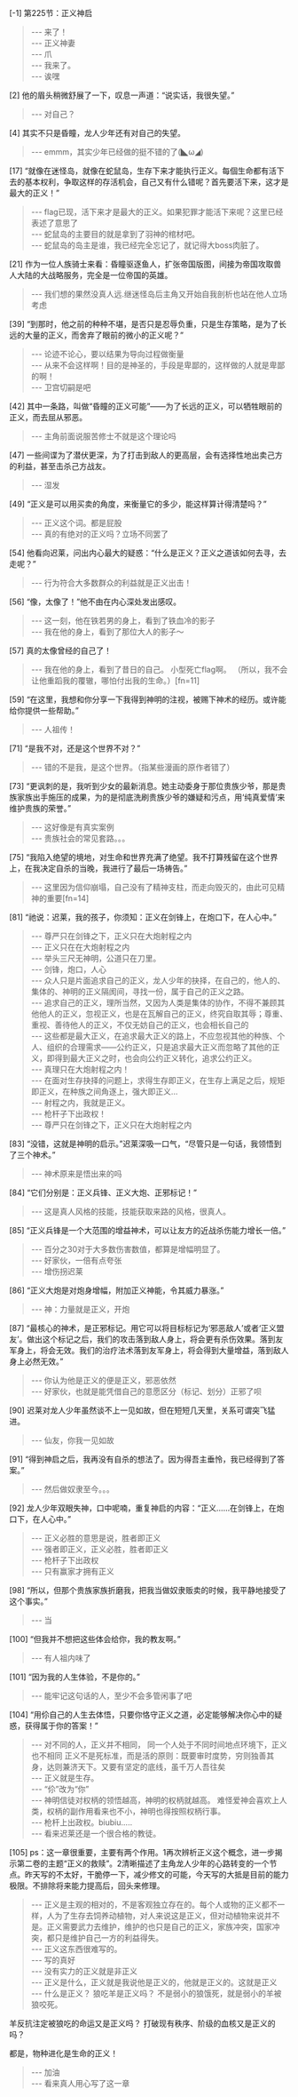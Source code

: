 
[-1] 第225节：正义神启
>--- 来了！<br>
>--- 正义神妻<br>
>--- 爪<br>
>--- 我来了。<br>
>--- 诶嘿<br>

[2] 他的眉头稍微舒展了一下，叹息一声道：“说实话，我很失望。”
>--- 对自己？<br>

[4] 其实不只是昏瞳，龙人少年还有对自己的失望。
>--- emmm，其实少年已经做的挺不错的了(◣ω◢)<br>

[17] “就像在迷怪岛，就像在蛇鼠岛，生存下来才能执行正义。每個生命都有活下去的基本权利，争取这样的存活机会，自己又有什么错呢？首先要活下来，这才是最大的正义！”
>--- flag已现，活下来才是最大的正义。如果犯罪才能活下来呢？这里已经表述了意思了<br>
>--- 蛇鼠岛的主要目的就是拿到了羽神的棺材吧。<br>
>--- 蛇鼠岛的岛主是谁，我已经完全忘记了，就记得大boss肉脏了。<br>

[21] 作为一位人族骑士来看：昏瞳驱逐鱼人，扩张帝国版图，间接为帝国攻取兽人大陆的大战略服务，完全是一位帝国的英雄。
>--- 我们想的果然没真人远.继迷怪岛后主角又开始自我剖析也站在他人立场考虑<br>

[39] “到那时，他之前的种种不堪，是否只是忍辱负重，只是生存策略，是为了长远的大量的正义，而舍弃了眼前的微小的正义呢？”
>--- 论迹不论心，要以结果为导向过程做衡量<br>
>--- 从来不会这样啊！目的是神圣的，手段是卑鄙的，这样做的人就是卑鄙的啊！<br>
>--- 卫宫切嗣是吧<br>

[42] 其中一条路，叫做“昏瞳的正义可能”——为了长远的正义，可以牺牲眼前的正义，而去屈从邪恶。
>--- 主角前面说服苦修士不就是这个理论吗<br>

[47] 一些间谍为了潜伏更深，为了打击到敌人的更高层，会有选择性地出卖己方的利益，甚至击杀己方战友。
>--- 湿发<br>

[49] “正义是可以用买卖的角度，来衡量它的多少，能这样算计得清楚吗？”
>--- 正义这个词。都是屁股<br>
>--- 真的有绝对的正义吗？立场不同罢了<br>

[54] 他看向迟莱，问出内心最大的疑惑：“什么是正义？正义之道该如何去寻，去走呢？”
>--- 行为符合大多数群众的利益就是正义出击！<br>

[56] “像，太像了！”他不由在内心深处发出感叹。
>--- 这一刻，他在铁若男的身上，看到了铁血冷的影子<br>
>--- 我在他的身上，看到了那位大人的影子～<br>

[57] 真的太像曾经的自己了！
>--- 我在他的身上，看到了昔日的自己。
小型死亡flag啊。
（所以，我不会让他重蹈我的覆辙，哪怕付出我的生命。）[fn=11]<br>

[59] “在这里，我想和你分享一下我得到神明的注视，被赐下神术的经历。或许能给你提供一些帮助。”
>--- 人祖传！<br>

[71] “是我不对，还是这个世界不对？”
>--- 错的不是我，是这个世界。（指某些漫画的原作者错了）<br>

[73] “更讽刺的是，我听到少女的最新消息。她主动委身于那位贵族少爷，那是贵族家族出手施压的成果，为的是彻底洗刷贵族少爷的嫌疑和污点，用‘纯真爱情’来维护贵族的荣誉。”
>--- 这好像是有真实案例<br>
>--- 贵族社会的常见套路。。。<br>

[75] “我陷入绝望的境地，对生命和世界充满了绝望。我不打算残留在这个世界上，在我决定自杀的当晚，我进行了最后一场祷告。”
>--- 这里因为信仰崩塌，自己没有了精神支柱，而走向毁灭的，由此可见精神的重要[fn=14]<br>

[81] “祂说：迟莱，我的孩子，你须知：正义在剑锋上，在炮口下，在人心中。”
>--- 尊严只在剑锋之下，正义只在大炮射程之内<br>
>--- 正义只在在大炮射程之内<br>
>--- 举头三尺无神明，公道只在刀里。<br>
>--- 剑锋，炮口，人心<br>
>--- 众人只是片面追求自己的正义，龙人少年的抉择，在自己的，他人的、集体的、神明的正义隔阂间，寻找一份，属于自己的正义之路。<br>
>--- 追求自己的正义，理所当然，又因为人类是集体的协作，不得不兼顾其他他人的正义，忽视正义，也是在瓦解自己的正义，终究自取其辱；尊重、重视、善待他人的正义，不仅无妨自己的正义，也会相长自己的<br>
>--- 这些都是最大正义，在追求最大正义的路上，不应忽视其他的种族、个人、组织的合理需求——公约正义，只是追求最大正义而忽略了其他的正义，即得到最大正义之时，也会向公约正义转化，追求公约正义。<br>
>--- 真理只在大炮射程之内！<br>
>--- 在面对生存抉择的问题上，求得生存即正义，在生存上满足之后，规矩即正义，在种族之间角逐上，强大即正义…<br>
>--- 射程之内，我就是正义。<br>
>--- 枪杆子下出政权！<br>
>--- 尊严只在剑锋之下，正义只在大炮射程之内<br>

[83] “没错，这就是神明的启示。”迟莱深吸一口气，“尽管只是一句话，我领悟到了三个神术。”
>--- 神术原来是悟出来的吗<br>

[84] “它们分别是：正义兵锋、正义大炮、正邪标记！”
>--- 这是真人风格的技能，技能获取来路的风格，很真人。<br>

[85] “正义兵锋是一个大范围的增益神术，可以让友方的近战杀伤能力增长一倍。”
>--- 百分之30对于大多数伤害数值，都算是增幅明显了。<br>
>--- 好家伙，一倍有点夸张<br>
>--- 增伤拐迟莱<br>

[86] “正义大炮是对炮身增幅，附加正义神能，令其威力暴涨。”
>--- 神：力量就是正义，开炮<br>

[87] “最核心的神术，是正邪标记。用它可以将目标标记为‘邪恶敌人’或者‘正义盟友’。做出这个标记之后，我们的攻击落到敌人身上，将会更有杀伤效果。落到友军身上，将会无效。我们的治疗法术落到友军身上，将会得到大量增益，落到敌人身上必然无效。”
>--- 你认为他是正义的便是正义，邪恶依然<br>
>--- 好家伙，也就是能凭借自己的意愿区分（标记、划分）正邪了呗<br>

[90] 迟莱对龙人少年虽然谈不上一见如故，但在短短几天里，关系可谓突飞猛进。
>--- 仙友，你我一见如故<br>

[91] “得到神启之后，我再没有自杀的想法了。因为得吾主垂怜，我已经得到了答案。”
>--- 然后做奴隶至今。。。<br>

[92] 龙人少年双眼失神，口中呢喃，重复神启的内容：“正义……在剑锋上，在炮口下，在人心中。”
>--- 正义必胜的意思是说，胜者即正义<br>
>--- 强者即正义，正义必胜，胜者即正义<br>
>--- 枪杆子下出政权<br>
>--- 只有赢家才拥有正义<br>

[98] “所以，但那个贵族家族折磨我，把我当做奴隶贩卖的时候，我平静地接受了这个事实。”
>--- 当<br>

[100] “但我并不想把这些体会给你，我的教友啊。”
>--- 有人祖内味了<br>

[101] “因为我的人生体验，不是你的。”
>--- 能牢记这句话的人，至少不会多管闲事了吧<br>

[104] “用伱自己的人生去体悟，只要你恪守正义之道，必定能够解决你心中的疑惑，获得属于你的答案！”
>--- 对不同的人，正义并不相同，
同一个人处于不同时间地点环境下，正义也不相同
正义不是死标准，而是活的原则：既要审时度势，穷则独善其身，达则兼济天下。又要有坚定的底线，虽千万人吾往矣<br>
>--- 正义就是生存。<br>
>--- “伱”改为“你”<br>
>--- 神明信徒对权柄的领悟越高，神明的权柄就越高。
难怪爱神会喜欢上人类，权柄的副作用看来也不小，神明也得按照权柄行事。<br>
>--- 枪杆上出政权。biubiu.....<br>
>--- 看来迟莱还是一个很合格的教徒。<br>

[105] ps：这一章很重要，主要有两个作用。1再次辨析正义这个概念，进一步揭示第二卷的主题“正义的救赎”。2清晰描述了主角龙人少年的心路转变的一个节点。昨天写的不太好，干脆停一下，减少修文的可能，今天写的大抵是目前的能力极限。不排除将来能力提高后，回头来修理。
>--- 正义是主观的相对的，不是客观独立存在的。每个人或物的正义都不一样，人为了生存去饲养动植物，对人来说这是正义，但对动植物来说并不是。正义需要武力去维护，维护的也只是自己的正义，家族冲突，国家冲突，都只是维护自己一方的利益得失。<br>
>--- 正义这东西很难写的。<br>
>--- 写的真好<br>
>--- 没有实力的正义就是非正义<br>
>--- 正义是什么，正义就是我说他是正义的，他就是正义的。这就是正义<br>
>--- 什么是正义？
狼吃羊是正义吗？
不是弱小的狼饿死，就是弱小的羊被狼咬死。

羊反抗注定被狼吃的命运又是正义吗？
打破现有秩序、阶级的血核又是正义的吗？

都是，物种进化是生命的正义！<br>
>--- 加油<br>
>--- 看来真人用心写了这一章<br>
